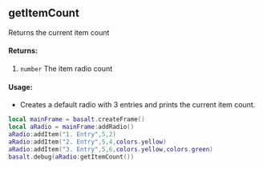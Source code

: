 ## getItemCount
Returns the current item count

#### Returns:
1. `number` The item radio count

#### Usage:
* Creates a default radio with 3 entries and prints the current item count.
```lua
local mainFrame = basalt.createFrame()
local aRadio = mainFrame:addRadio()
aRadio:addItem("1. Entry",5,2)
aRadio:addItem("2. Entry",5,4,colors.yellow)
aRadio:addItem("3. Entry",5,6,colors.yellow,colors.green)
basalt.debug(aRadio:getItemCount())
```